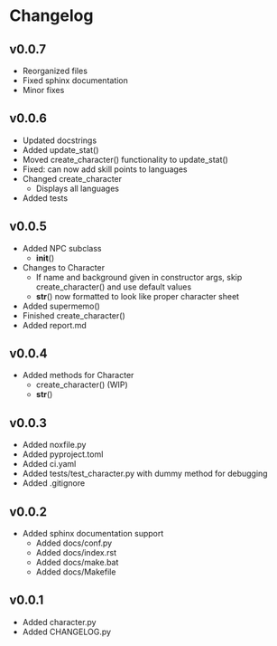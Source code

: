 # Changelog
## v0.0.7
- Reorganized files
- Fixed sphinx documentation
- Minor fixes

## v0.0.6
- Updated docstrings
- Added update_stat()
- Moved create_character() functionality to update_stat()
- Fixed: can now add skill points to languages
- Changed create_character
  - Displays all languages
- Added tests

## v0.0.5
- Added NPC subclass
  - __init__()
- Changes to Character
  - If name and background given in constructor args, skip create_character() and use default values
  - __str__() now formatted to look like proper character sheet
- Added supermemo()
- Finished create_character()
- Added report.md

## v0.0.4
- Added methods for Character
  - create_character() (WIP)
  - __str__()

## v0.0.3
- Added noxfile.py
- Added pyproject.toml
- Added ci.yaml
- Added tests/test_character.py with dummy method for debugging
- Added .gitignore

## v0.0.2
- Added sphinx documentation support
  - Added docs/conf.py
  - Added docs/index.rst
  - Added docs/make.bat
  - Added docs/Makefile

## v0.0.1
- Added character.py
- Added CHANGELOG.py
